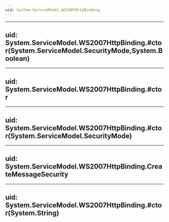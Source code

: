 ```yaml
---
uid: System.ServiceModel.WS2007HttpBinding
---
```


---
uid: System.ServiceModel.WS2007HttpBinding.#ctor(System.ServiceModel.SecurityMode,System.Boolean)
---

---
uid: System.ServiceModel.WS2007HttpBinding.#ctor
---

---
uid: System.ServiceModel.WS2007HttpBinding.#ctor(System.ServiceModel.SecurityMode)
---

---
uid: System.ServiceModel.WS2007HttpBinding.CreateMessageSecurity
---

---
uid: System.ServiceModel.WS2007HttpBinding.#ctor(System.String)
---
